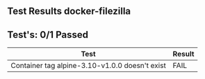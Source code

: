 ## Test Results docker-filezilla

## Test's: 0/1 Passed

| Test | Result |
| ----------------------- | --- |
| Container tag alpine-3.10-v1.0.0 doesn't exist | FAIL |

<main>

</main>